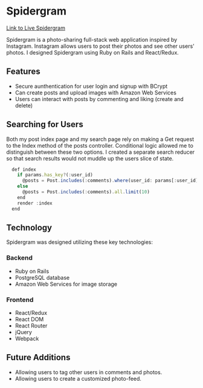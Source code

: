 # Spidergram
[Link to Live Spidergram](https://spidergram.herokuapp.com/#/)

Spidergram is a photo-sharing full-stack web application inspired by Instagram.  Instagram allows users to post their photos and see other users' photos.  I designed Spidergram using Ruby on Rails and React/Redux.

## Features
* Secure aunthentication for user login and signup with BCrypt
* Can create posts and upload images with Amazon Web Services
* Users can interact with posts by commenting and liking (create and delete)

## Searching for Users
Both my post index page and my search page rely on making a Get request to the Index method of the posts controller. Conditional logic allowed me to distinguish between these two options.
I created a separate search reducer so that search results would not muddle up the users slice of state.

```javascript
  def index
    if params.has_key?(:user_id)
      @posts = Post.includes(:comments).where(user_id: params[:user_id])
    else
      @posts = Post.includes(:comments).all.limit(10)
    end
    render :index
  end
```

## Technology
Spidergram was designed utilizing these key technologies:

### Backend
* Ruby on Rails
* PostgreSQL database
* Amazon Web Services for image storage
### Frontend
* React/Redux
* React DOM
* React Router
* jQuery
* Webpack

## Future Additions
* Allowing users to tag other users in comments and photos.
* Allowing users to create a customized photo-feed.
